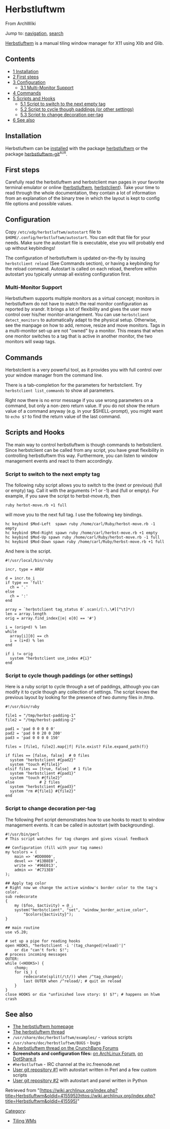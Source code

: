 # Herbstluftwm

From ArchWiki

Jump to: [navigation](#column-one), [search](#searchInput)

[Herbstluftwm](http://herbstluftwm.org) is a manual tiling window manager for X11 using Xlib and Glib.

## Contents

*   [1 Installation](#Installation)
*   [2 First steps](#First_steps)
*   [3 Configuration](#Configuration)
    *   [3.1 Multi-Monitor Support](#Multi-Monitor_Support)
*   [4 Commands](#Commands)
*   [5 Scripts and Hooks](#Scripts_and_Hooks)
    *   [5.1 Script to switch to the next empty tag](#Script_to_switch_to_the_next_empty_tag)
    *   [5.2 Script to cycle though paddings (or other settings)](#Script_to_cycle_though_paddings_.28or_other_settings.29)
    *   [5.3 Script to change decoration per-tag](#Script_to_change_decoration_per-tag)
*   [6 See also](#See_also)

## Installation

Herbstluftwm can be [installed](/index.php/Installed "Installed") with the package [herbstluftwm](https://www.archlinux.org/packages/?name=herbstluftwm) or the package [herbstluftwm-git](https://aur.archlinux.org/packages/herbstluftwm-git/)<sup><small>AUR</small></sup>.

## First steps

Carefully read the herbstluftwm and herbstclient man pages in your favorite terminal emulator or online ([herbstluftwm](http://herbstluftwm.org/herbstluftwm.html), [herbstclient](http://herbstluftwm.org/herbstclient.html)). Take your time to read through the whole documentation, they contain a lot of information from an explanation of the binary tree in which the layout is kept to config file options and possible values.

## Configuration

Copy `/etc/xdg/herbstluftwm/autostart` file to `$HOME/.config/herbstluftwm/autostart`. You can edit that file for your needs. Make sure the autostart file is executable, else you will probably end up without keybindings!

The configuration of herbstluftwm is updated on-the-fly by issuing `herbstclient reload` (See Commands section), or having a keybinding for the reload command. Autostart is called on each reload, therefore within autostart you typically unmap all existing configuration first.

### Multi-Monitor Support

Herbstluftwm supports multiple monitors as a virtual concept; monitors in herbstluftwm do not have to match the real monitor configuration as reported by xrandr. It brings a lot of flexibility and gives the user more control over his/her monitor-arrangement. You can use `herbstclient detect_monitors` to automatically adapt to the physical setup. Otherwise, see the manpage on how to add, remove, resize and move monitors. Tags in a multi-monitor set-up are not "owned" by a monitor. This means that when one monitor switches to a tag that is active in another monitor, the two monitors will swap tags.

## Commands

Herbstclient is a very powerful tool, as it provides you with full control over your window manager from the command line.

There is a tab-completion for the parameters for herbstclient. Try `herbstclient list_commands` to show all parameters.

Right now there is no error message if you use wrong parameters on a command, but only a non-zero return value. If you do not show the return value of a command anyway (e.g. in your $SHELL-prompt), you might want to `echo $?` to find the return value of the last command.

## Scripts and Hooks

The main way to control herbstluftwm is though commands to herbstclient. Since herbstclient can be called from any script, you have great flexibility in controlling herbstluftwm this way. Furthermore, you can listen to window management events and react to them accordingly.

### Script to switch to the next empty tag

The following ruby script allows you to switch to the (next or previous) (full or empty) tag. Call it with the arguments (+1 or -1) and (full or empty). For example, if you save the script to herbst-move.rb, then

```
ruby herbst-move.rb +1 full

```

will move you to the next full tag. I use the following key bindings.

```
hc keybind $Mod-Left  spawn ruby /home/carl/Ruby/herbst-move.rb -1 empty
hc keybind $Mod-Right spawn ruby /home/carl/herbst-move.rb +1 empty
hc keybind $Mod-Up spawn ruby /home/carl/Ruby/herbst-move.rb -1 full
hc keybind $Mod-Down spawn ruby /home/carl/Ruby/herbst-move.rb +1 full

```

And here is the script.

```
#!/usr/local/bin/ruby

incr, type = ARGV

d = incr.to_i
if type == 'full'
  ch = '.'
else
  ch = ':'
end

array = `herbstclient tag_status 0`.scan(/[:\.\#][^\t]*/)
len = array.length
orig = array.find_index{|e| e[0] == '#'}

i = (orig+d) % len
while 
  array[i][0] == ch
  i = (i+d) % len
end

if i != orig
  system "herbstclient use_index #{i}"
end

```

### Script to cycle though paddings (or other settings)

Here is a ruby script to cycle through a set of paddings, although you can modify it to cycle though any collection of settings. The script knows the previous layout by looking for the presence of two dummy files in /tmp.

```
#!/usr/bin/ruby

file1 = "/tmp/herbst-padding-1"
file2 = "/tmp/herbst-padding-2"

pad1 = 'pad 0 0 0 0 0'
pad2 = 'pad 0 0 20 0 200'
pad3 = 'pad 0 0 0 0 150'

files = [file1, file2].map{|f| File.exist? File.expand_path(f)}

if files == [false, false]  # 0 files
  system "herbstclient #{pad2}"
  system "touch #{file1}"
elsif files == [true, false]  # 1 file
  system "herbstclient #{pad1}"
  system "touch #{file2}"
else           # 2 files
  system "herbstclient #{pad3}"
  system "rm #{file1} #{file2}"
end

```

### Script to change decoration per-tag

The following Perl script demonstrates how to use hooks to react to window management events. It can be called in autostart (with backgrounding).

```
#!/usr/bin/perl
# This script watches for tag changes and gives visual feedback

## Configuration (fill with your tag names)
my %colors = (
	main => '#DD0000',
	devel => '#13B8E0',
	write => '#96E013',
	admin => '#C713E0'
);

## Apply tag color
# Right now we change the active window's border color to the tag's color.
sub redecorate
{
	my ($foo, $activity) = @_;
	system("herbstclient", "set", "window_border_active_color",
		"$colors{$activity}");
}

## main routine
use v5.20;

# set up a pipe for reading hooks
open HOOKS, "herbstclient -i '(tag_changed|reload)'|"
	or die "can't fork: $!";
# process incoming messages
OUTER:
while (<HOOKS>) {
	chomp;
	for ($_) {
		redecorate(split(/\t/)) when /^tag_changed/;
		last OUTER when /^reload/; # quit on reload
	}
}
close HOOKS or die "unfinished love story: $! $?"; # happens on hlwm crash

```

## See also

*   [The herbstluftwm homepage](http://herbstluftwm.org)
*   [The herbstluftwm thread](https://bbs.archlinux.org/viewtopic.php?id=128646)
*   `/usr/share/doc/herbstluftwm/examples/` - various scripts
*   `/usr/share/doc/herbstluftwm/BUGS` - bugs
*   [A herbstluftwm thread on the CrunchBang Forums](http://crunchbang.org/forums/viewtopic.php?pid=204358%23p204358#p204358k)
*   **Screenshots and configuration files:** [on ArchLinux Forum](https://bbs.archlinux.org/viewtopic.php?id=133557), [on DotShare.it](http://dotshare.it/category/wms/herbstluft/)
*   `#herbstluftwm` - IRC channel at the irc.freenode.net
*   [User git repository #1](https://github.com/ypnos/hlwm) with autostart written in Perl and a few custom scripts
*   [User git repository #2](https://github.com/ylixir/hlwm-config) with autostart and panel written in Python

Retrieved from "[https://wiki.archlinux.org/index.php?title=Herbstluftwm&oldid=415595](https://wiki.archlinux.org/index.php?title=Herbstluftwm&oldid=415595)"

[Category](/index.php/Special:Categories "Special:Categories"):

*   [Tiling WMs](/index.php/Category:Tiling_WMs "Category:Tiling WMs")